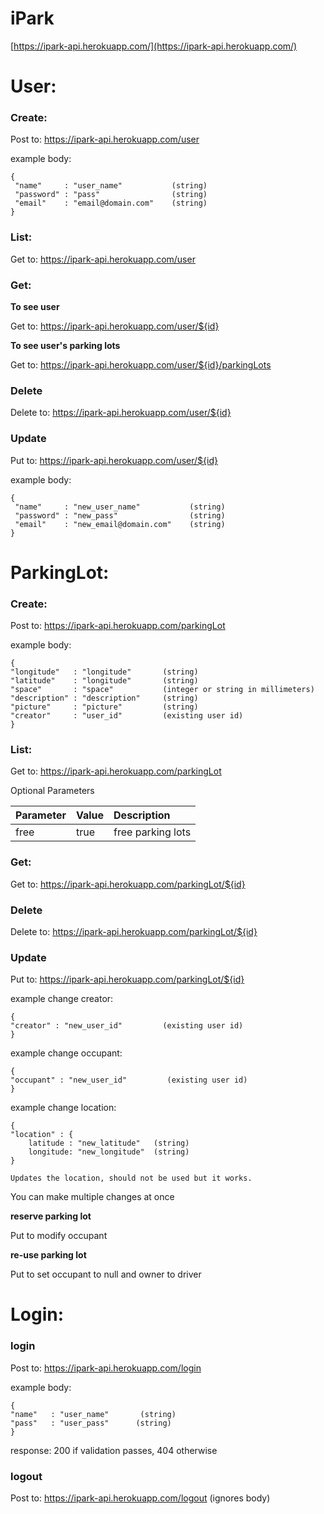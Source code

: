 # iPark
[https://ipark-api.herokuapp.com/](https://ipark-api.herokuapp.com/)

# User:

###  Create:

Post to: https://ipark-api.herokuapp.com/user

example body:

```
{
 "name"     : "user_name"           (string)
 "password" : "pass"                (string)
 "email"    : "email@domain.com"    (string)
}  
```

### List:

Get to: https://ipark-api.herokuapp.com/user

### Get:

**To see user**

Get to: https://ipark-api.herokuapp.com/user/${id}

**To see user's parking lots**

Get to: https://ipark-api.herokuapp.com/user/${id}/parkingLots

### Delete

Delete to: https://ipark-api.herokuapp.com/user/${id}

### Update

Put to: https://ipark-api.herokuapp.com/user/${id}

example body:

```
{
 "name"     : "new_user_name"           (string)
 "password" : "new_pass"                (string)
 "email"    : "new_email@domain.com"    (string)
}  
```

# ParkingLot:

###  Create:

Post to: https://ipark-api.herokuapp.com/parkingLot

example body:

```
{
"longitude"   : "longitude"       (string)
"latitude"    : "longitude"       (string)
"space"       : "space"           (integer or string in millimeters)
"description" : "description"     (string)
"picture"     : "picture"         (string)
"creator"     : "user_id"         (existing user id)
}
```

### List:

Get to: https://ipark-api.herokuapp.com/parkingLot

Optional Parameters

| Parameter  | Value    | Description              |
| :---------- |:--------| :------------------------|
| free       | true     | free parking lots        |


### Get:

Get to: https://ipark-api.herokuapp.com/parkingLot/${id}

### Delete

Delete to: https://ipark-api.herokuapp.com/parkingLot/${id}

### Update

Put to: https://ipark-api.herokuapp.com/parkingLot/${id}

example change creator:

```
{
"creator" : "new_user_id"         (existing user id)
}
```

example change occupant:

```
{
"occupant" : "new_user_id"         (existing user id)
}
```

example change location:

```
{
"location" : {
    latitude : "new_latitude"   (string)
    longitude: "new_longitude"  (string)     
}

Updates the location, should not be used but it works.
```

You can make multiple changes at once

**reserve parking lot**

Put to modify occupant

**re-use parking lot**

Put to set occupant to null and owner to driver

# Login:

### login

Post to: https://ipark-api.herokuapp.com/login

example body:
```
{
"name"   : "user_name"       (string)
"pass"   : "user_pass"      (string)
}
```

response: 200 if validation passes, 404 otherwise

### logout

Post to: https://ipark-api.herokuapp.com/logout (ignores body)
